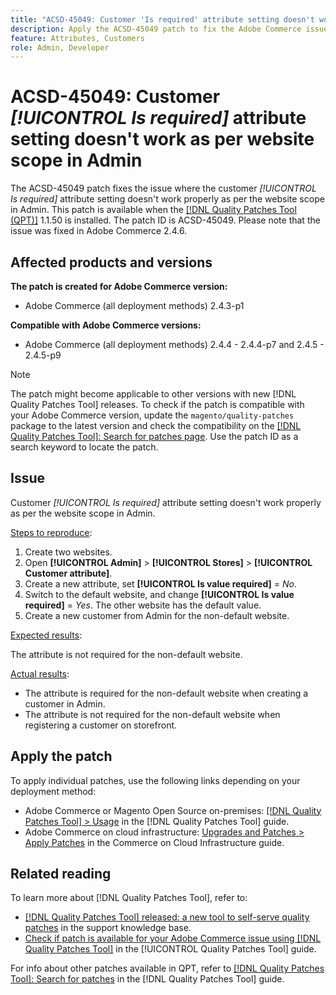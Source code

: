 ```yaml
---
title: "ACSD-45049: Customer 'Is required' attribute setting doesn't work as per website scope in Admin"
description: Apply the ACSD-45049 patch to fix the Adobe Commerce issue where customer "[!UICONTROL Is required]" attribute is not properly overridden as per the website scope in Admin.
feature: Attributes, Customers
role: Admin, Developer
---
```

# ACSD-45049: Customer *[!UICONTROL Is required]* attribute setting doesn't work as per website scope in Admin

The ACSD-45049 patch fixes the issue where the customer *[!UICONTROL Is required]* attribute setting doesn't work properly as per the website scope in Admin. This patch is available when the [[!DNL Quality Patches Tool (QPT)]](https://experienceleague.adobe.com/docs/commerce-operations/tools/quality-patches-tool/usage.html) 1.1.50 is installed. The patch ID is ACSD-45049. Please note that the issue was fixed in Adobe Commerce 2.4.6.

## Affected products and versions

**The patch is created for Adobe Commerce version:**

* Adobe Commerce (all deployment methods) 2.4.3-p1

**Compatible with Adobe Commerce versions:**

* Adobe Commerce (all deployment methods) 2.4.4 - 2.4.4-p7 and 2.4.5 - 2.4.5-p9

>[!NOTE]
>
>The patch might become applicable to other versions with new [!DNL Quality Patches Tool] releases. To check if the patch is compatible with your Adobe Commerce version, update the `magento/quality-patches` package to the latest version and check the compatibility on the [[!DNL Quality Patches Tool]: Search for patches page](https://experienceleague.adobe.com/tools/commerce-quality-patches/index.html). Use the patch ID as a search keyword to locate the patch.

## Issue

Customer *[!UICONTROL Is required]* attribute setting doesn't work properly as per the website scope in Admin.

<u>Steps to reproduce</u>:

1. Create two websites.
1. Open **[!UICONTROL Admin]** > **[!UICONTROL Stores]** > **[!UICONTROL Customer attribute]**.
1. Create a new attribute, set **[!UICONTROL Is value required]** = *No*.
1. Switch to the default website, and change **[!UICONTROL Is value required]** = *Yes*. The other website has the default value.
1. Create a new customer from Admin for the non-default website.

<u>Expected results</u>:

The attribute is not required for the non-default website.

<u>Actual results</u>:

* The attribute is required for the non-default website when creating a customer in Admin.
* The attribute is not required for the non-default website when registering a customer on storefront.

## Apply the patch

To apply individual patches, use the following links depending on your deployment method:

* Adobe Commerce or Magento Open Source on-premises: [[!DNL Quality Patches Tool] > Usage](https://experienceleague.adobe.com/docs/commerce-operations/tools/quality-patches-tool/usage.html) in the [!DNL Quality Patches Tool] guide.
* Adobe Commerce on cloud infrastructure: [Upgrades and Patches > Apply Patches](https://experienceleague.adobe.com/docs/commerce-cloud-service/user-guide/develop/upgrade/apply-patches.html) in the Commerce on Cloud Infrastructure guide.

## Related reading

To learn more about [!DNL Quality Patches Tool], refer to:

* [[!DNL Quality Patches Tool] released: a new tool to self-serve quality patches](https://experienceleague.adobe.com/en/docs/commerce-knowledge-base/kb/announcements/commerce-announcements/magento-quality-patches-released-new-tool-to-self-serve-quality-patches) in the support knowledge base.
* [Check if patch is available for your Adobe Commerce issue using [!DNL Quality Patches Tool]](/help/tools/quality-patches-tool/patches-available-in-qpt/check-patch-for-magento-issue-with-magento-quality-patches.md) in the [!UICONTROL Quality Patches Tool] guide.


For info about other patches available in QPT, refer to [[!DNL Quality Patches Tool]: Search for patches](https://experienceleague.adobe.com/tools/commerce-quality-patches/index.html) in the [!DNL Quality Patches Tool] guide.
